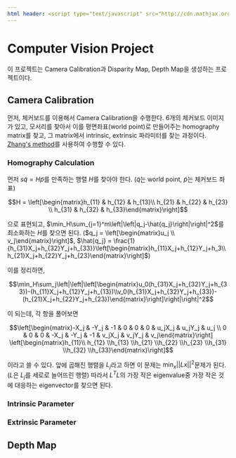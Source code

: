 ```yaml
---
html header: <script type="text/javascript" src="http://cdn.mathjax.org/mathjax/latest/MathJax.js?config=TeX-AMS-MML_HTMLorMML"></script>
---
```


# Computer Vision Project

이 프로젝트는 Camera Calibration과 Disparity Map, Depth Map을 생성하는 프로젝트이다.

## Camera Calibration

먼저, 체커보드를 이용해서 Camera Calibration을 수행한다. 6개의 체커보드 이미지가 있고, 모서리를 찾아서 이를 평면좌표(world point)로 만들어주는 homography matrix를 찾고, 그 matrix에서 intrinsic, extrinsic 파라미터를 찾는 과정이다. [Zhang's method](http://staff.fh-hagenberg.at/burger/publications/reports/2016Calibration/Burger-CameraCalibration-20160516.pdf)를 사용하여 수행할 수 있다.

### Homography Calculation

먼저 $s\tilde{q}=H\tilde{p}$를 만족하는 행렬 $H$를 찾아야 한다. ($\tilde{q}$는 world point, $\tilde{p}$는 체커보드 좌표)

$$H = \left[\begin{matrix}h_{11} & h_{12} & h_{13}\\ h_{21} & h_{22} & h_{23} \\ h_{31} & h_{32} & h_{33}\end{matrix}\right]$$

으로 표현되고, $\min_H\sum_{j=1}^m\left|\left|q_j-\hat{q_j}\right|\right|^2$를 최소화하는 $H$를 찾으면 된다.
($q_j = \left[\begin{matrix}u_j \\ v_j\end{matrix}\right]$, $\hat{q_j} = \frac{1}{h_{31}X_j+h_{32}Y_j+h_{33}}\left[\begin{matrix}h_{11}X_j+h_{12}Y_j+h_3\\h_{21}X_j+h_{22}Y_j+h_{23}\end{matrix}\right]$)

이를 정리하면,

$$\min_H\sum_j\left|\left|\left[\begin{matrix}u_0(h_{31}X_j+h_{32}Y_j+h_{33})-(h_{11}X_j+h_{12}Y_j+h_{13})\\v_0(h_{31}X_j+h_{32}Y_j+h_{33})-(h_{21}X_j+h_{22}Y_j+h_{23})\end{matrix}\right]\right|\right|^2$$

이 되는데, 각 항을 풀어보면

$$\left[\begin{matrix}-X_j & -Y_j & -1 & 0 & 0 & 0 & u_jX_j & u_jY_j & u_j \\  0 & 0 & 0 & -X_j & -Y_j & -1 & v_jX_j & v_jY_j & v_j\end{matrix}\right]
\left[\begin{matrix}h_{11}\\ h_{12} \\h_{13} \\h_{21} \\h_{22} \\h_{23} \\h_{31} \\h_{32} \\h_{33}\end{matrix}\right]$$

이라고 쓸 수 있다. 앞에 곱해진 행렬을 $L_j$라고 하면 이 문제는 $\min_x||Lx||^2$문제가 된다. ($L$은 $L_j$를 세로로 늘어뜨린 행렬) 따라서 $L^TL$의 가장 작은 eigenvalue중 가장 작은 것에 대응하는 eigenvector를 찾으면 된다.

### Intrinsic Parameter



### Extrinsic Parameter

## Depth Map
